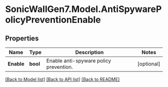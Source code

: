 # SonicWallGen7.Model.AntiSpywarePolicyPreventionEnable

## Properties

Name | Type | Description | Notes
------------ | ------------- | ------------- | -------------
**Enable** | **bool** | Enable anti-spyware policy prevention. | [optional] 

[[Back to Model list]](../README.md#documentation-for-models) [[Back to API list]](../README.md#documentation-for-api-endpoints) [[Back to README]](../README.md)

